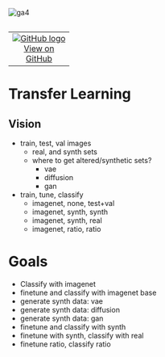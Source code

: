 ![ga4](https://www.google-analytics.com/collect?v=2&tid=G-6VDTYWLKX6&cid=1&en=page_view&sid=1&dl=statmike%2Fvertex-ai-mlops%2FDev%2Ftransfer_learning&dt=readme.md)
<!--- header table --->
<table align="left">     
  <td style="text-align: center">
    <a href="https://github.com/statmike/vertex-ai-mlops/blob/main/Dev/transfer_learning/readme.md">
      <img src="https://cloud.google.com/ml-engine/images/github-logo-32px.png" alt="GitHub logo">
      <br>View on<br>GitHub
    </a>
  </td>
</table><br/><br/><br/><br/>

---
# Transfer Learning

## Vision
- train, test, val images
    - real, and synth sets
    - where to get altered/synthetic sets?
        - vae
        - diffusion
        - gan
- train, tune, classify
    - imagenet, none, test+val
    - imagenet, synth, synth
    - imagenet, synth, real
    - imagenet, ratio, ratio
    
# Goals
- Classify with imagenet
- finetune and classify with imagenet base
- generate synth data: vae
- generate synth data: diffusion
- generate synth data: gan
- finetune and classify with synth
- finetune with synth, classify with real
- finetune ratio, classify ratio
